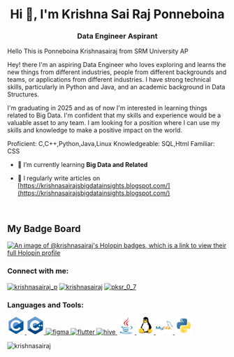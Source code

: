 <h1 align="center">Hi 👋, I'm Krishna Sai Raj Ponneboina</h1>
<h3 align="center">Data Engineer Aspirant</h3>

Hello This is Ponneboina Krishnasairaj from SRM University AP

Hey! there I'm an aspiring Data Engineer who loves exploring and learns the new things from different industries, people from different backgrounds and teams, or applications from different industries. I have strong technical skills, particularly in Python and Java, and an academic background in Data Structures.

I'm graduating in 2025 and as of now I'm interested in learning things related to Big Data. I'm confident that my skills and experience would be a valuable asset to any team. I am looking for a position where I can use my skills and knowledge to make a positive impact on the world.

Proficient: C,C++,Python,Java,Linux
Knowledgeable: SQL,Html
Familiar: CSS

- 🌱 I’m currently learning **Big Data and Related**

- 📝 I regularly write articles on [https://krishnasairajsbigdatainsights.blogspot.com/](https://krishnasairajsbigdatainsights.blogspot.com/)
<br>

## My Badge Board
[![An image of @krishnasairaj's Holopin badges, which is a link to view their full Holopin profile](https://holopin.me/krishnasairaj)](https://holopin.io/@krishnasairaj)

<h3 align="left">Connect with me:</h3>
<p align="left">
<a href="https://twitter.com/krishnasairaj_p" target="blank"><img align="center" src="https://raw.githubusercontent.com/rahuldkjain/github-profile-readme-generator/master/src/images/icons/Social/twitter.svg" alt="krishnasairaj_p" height="30" width="40" /></a>
<a href="https://linkedin.com/in/krishnasairaj" target="blank"><img align="center" src="https://raw.githubusercontent.com/rahuldkjain/github-profile-readme-generator/master/src/images/icons/Social/linked-in-alt.svg" alt="krishnasairaj" height="30" width="40" /></a>
<a href="https://www.codechef.com/users/pksr_0_7" target="blank"><img align="center" src="https://cdn.jsdelivr.net/npm/simple-icons@3.1.0/icons/codechef.svg" alt="pksr_0_7" height="30" width="40" /></a>
</p>

<h3 align="left">Languages and Tools:</h3>
<p align="left"> <a href="https://www.cprogramming.com/" target="_blank" rel="noreferrer"> <img src="https://raw.githubusercontent.com/devicons/devicon/master/icons/c/c-original.svg" alt="c" width="40" height="40"/> </a> <a href="https://www.w3schools.com/cpp/" target="_blank" rel="noreferrer"> <img src="https://raw.githubusercontent.com/devicons/devicon/master/icons/cplusplus/cplusplus-original.svg" alt="cplusplus" width="40" height="40"/> </a> <a href="https://www.figma.com/" target="_blank" rel="noreferrer"> <img src="https://www.vectorlogo.zone/logos/figma/figma-icon.svg" alt="figma" width="40" height="40"/> </a> <a href="https://flutter.dev" target="_blank" rel="noreferrer"> <img src="https://www.vectorlogo.zone/logos/flutterio/flutterio-icon.svg" alt="flutter" width="40" height="40"/> </a> <a href="https://hive.apache.org/" target="_blank" rel="noreferrer"> <img src="https://www.vectorlogo.zone/logos/apache_hive/apache_hive-icon.svg" alt="hive" width="40" height="40"/> </a> <a href="https://www.java.com" target="_blank" rel="noreferrer"> <img src="https://raw.githubusercontent.com/devicons/devicon/master/icons/java/java-original.svg" alt="java" width="40" height="40"/> </a> <a href="https://www.linux.org/" target="_blank" rel="noreferrer"> <img src="https://raw.githubusercontent.com/devicons/devicon/master/icons/linux/linux-original.svg" alt="linux" width="40" height="40"/> </a> <a href="https://www.mysql.com/" target="_blank" rel="noreferrer"> <img src="https://raw.githubusercontent.com/devicons/devicon/master/icons/mysql/mysql-original-wordmark.svg" alt="mysql" width="40" height="40"/> </a> <a href="https://www.python.org" target="_blank" rel="noreferrer"> <img src="https://raw.githubusercontent.com/devicons/devicon/master/icons/python/python-original.svg" alt="python" width="40" height="40"/> </a> </p>

<p><img align="center" src="https://github-readme-stats.vercel.app/api/top-langs?username=krishnasairaj&show_icons=true&locale=en&layout=compact" alt="krishnasairaj" /></p>

